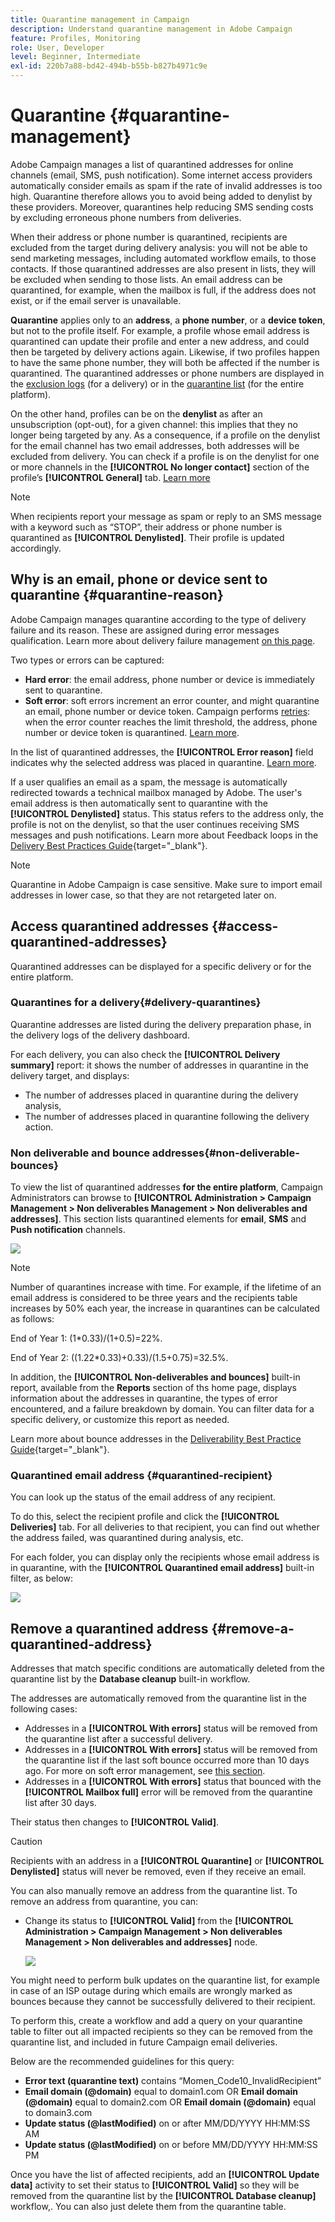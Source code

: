 ```yaml
---
title: Quarantine management in Campaign
description: Understand quarantine management in Adobe Campaign
feature: Profiles, Monitoring
role: User, Developer
level: Beginner, Intermediate
exl-id: 220b7a88-bd42-494b-b55b-b827b4971c9e
---
```

# Quarantine {#quarantine-management}

Adobe Campaign manages a list of quarantined addresses for online channels (email, SMS, push notification). Some internet access providers automatically consider emails as spam if the rate of invalid addresses is too high. Quarantine therefore allows you to avoid being added to denylist by these providers. Moreover, quarantines help reducing SMS sending costs by excluding erroneous phone numbers from deliveries.

When their address or phone number is quarantined, recipients are excluded from the target during delivery analysis: you will not be able to send marketing messages, including automated workflow emails, to those contacts. If those quarantined addresses are also present in lists, they will be excluded when sending to those lists. An email address can be quarantined, for example, when the mailbox is full, if the address does not exist, or if the email server is unavailable.

<!--For more on best practices to secure and optimize your deliveries, refer to [this page](delivery-best-practices.md).-->

**Quarantine** applies only to an **address**, a **phone number**, or a **device token**, but not to the profile itself. For example, a profile whose email address is quarantined can update their profile and enter a new address, and could then be targeted by delivery actions again. Likewise, if two profiles happen to have the same phone number, they will both be affected if the number is quarantined. The quarantined addresses or phone numbers are displayed in the [exclusion logs](#delivery-quarantines) (for a delivery) or in the [quarantine list](#non-deliverable-bounces) (for the entire platform).

On the other hand, profiles can be on the **denylist** as after an unsubscription (opt-out), for a given channel: this implies that they no longer being targeted by any. As a consequence, if a profile on the denylist for the email channel has two email addresses, both addresses will be excluded from delivery. You can check if a profile is on the denylist for one or more channels in the **[!UICONTROL No longer contact]** section of the profile’s **[!UICONTROL General]** tab. [Learn more](../audiences/view-profiles.md)

>[!NOTE]
>
>When recipients report your message as spam or reply to an SMS message with a keyword such as “STOP”, their address or phone number is quarantined as **[!UICONTROL Denylisted]**. Their profile is updated accordingly.

<!--For the email channel, email addresses are quarantined. For the mobile app channel, device tokens are quarantined. For the SMS channel, phone numbers are quarantined.?-->

## Why is an email, phone or device sent to quarantine {#quarantine-reason}

Adobe Campaign manages quarantine according to the type of delivery failure and its reason. These are assigned during error messages qualification. Learn more about delivery failure management [on this page](delivery-failures.md).

Two types or errors can be captured:

* **Hard error**: the email address, phone number or device is immediately sent to quarantine.
* **Soft error**: soft errors increment an error counter, and might quarantine an email, phone number or device token. Campaign performs [retries](delivery-failures.md#retries): when the error counter reaches the limit threshold, the address, phone number or device token is quarantined. [Learn more](delivery-failures.md#retries).

In the list of quarantined addresses, the **[!UICONTROL Error reason]** field indicates why the selected address was placed in quarantine. [Learn more](#identifying-quarantined-addresses-for-the-entire-platform).


If a user qualifies an email as a spam, the message is automatically redirected towards a technical mailbox managed by Adobe. The user's email address is then automatically sent to quarantine with the **[!UICONTROL Denylisted]** status. This status refers to the address only, the profile is not on the denylist, so that the user continues receiving SMS messages and push notifications. Learn more about Feedback loops in the [Delivery Best Practices Guide](https://experienceleague.adobe.com/docs/deliverability-learn/deliverability-best-practice-guide/transition-process/infrastructure.html#feedback-loops){target="_blank"}.

>[!NOTE]
>
>Quarantine in Adobe Campaign is case sensitive. Make sure to import email addresses in lower case, so that they are not retargeted later on.

## Access quarantined addresses {#access-quarantined-addresses}

Quarantined addresses can be displayed for a specific delivery or for the entire platform.

### Quarantines for a delivery{#delivery-quarantines}

Quarantine addresses are listed during the delivery preparation phase, in the delivery logs of the delivery dashboard.

For each delivery, you can also check the **[!UICONTROL Delivery summary]** report: it shows the number of addresses in quarantine in the delivery target, and displays:

* The number of addresses placed in quarantine during the delivery analysis,
* The number of addresses placed in quarantine following the delivery action.

### Non deliverable and bounce addresses{#non-deliverable-bounces}

To view the list of quarantined addresses **for the entire platform**, Campaign Administrators can browse to  **[!UICONTROL Administration > Campaign Management > Non deliverables Management > Non deliverables and addresses]**. This section lists quarantined elements for **email**, **SMS** and **Push notification** channels.  

![](assets/tech-quarantine.png) 

>[!NOTE]
>
>Number of quarantines increase with time. For example, if the lifetime of an email address is considered to be three years and the recipients table increases by 50% each year, the increase in quarantines can be calculated as follows:
>
>End of Year 1: (1&#42;0.33)/(1+0.5)=22%.
>
>End of Year 2: ((1.22&#42;0.33)+0.33)/(1.5+0.75)=32.5%.

In addition, the **[!UICONTROL Non-deliverables and bounces]** built-in report, available from the **Reports** section of ths home page, displays information about the addresses in quarantine, the types of error encountered, and a failure breakdown by domain. You can filter data for a specific delivery, or customize this report as needed.

Learn more about bounce addresses in the [Deliverability Best Practice Guide](https://experienceleague.adobe.com/docs/deliverability-learn/deliverability-best-practice-guide/metrics-for-deliverability/bounces.html){target="_blank"}.

### Quarantined email address {#quarantined-recipient}

You can look up the status of the email address of any recipient. 

To do this, select the recipient profile and click the **[!UICONTROL Deliveries]** tab. For all deliveries to that recipient, you can find out whether the address failed, was quarantined during analysis, etc. 

For each folder, you can display only the recipients whose email address is in quarantine, with the **[!UICONTROL Quarantined email address]** built-in filter, as below:

![](assets/quarantine-filter.png) 


## Remove a quarantined address {#remove-a-quarantined-address}

Addresses that match specific conditions are automatically deleted from the quarantine list by the **Database cleanup** built-in workflow.

The addresses are automatically removed from the quarantine list in the following cases:

* Addresses in a **[!UICONTROL With errors]** status will be removed from the quarantine list after a successful delivery.
* Addresses in a **[!UICONTROL With errors]** status will be removed from the quarantine list if the last soft bounce occurred more than 10 days ago. For more on soft error management, see [this section](#soft-error-management).
* Addresses in a **[!UICONTROL With errors]** status that bounced with the **[!UICONTROL Mailbox full]** error will be removed from the quarantine list after 30 days.

Their status then changes to **[!UICONTROL Valid]**.

>[!CAUTION]
>
>Recipients with an address in a **[!UICONTROL Quarantine]** or **[!UICONTROL Denylisted]** status will never be removed, even if they receive an email. 

You can also manually remove an address from the quarantine list. To remove an address from quarantine, you can:

* Change its status to **[!UICONTROL Valid]** from the **[!UICONTROL Administration > Campaign Management > Non deliverables Management > Non deliverables and addresses]** node.

    ![](assets/tech-quarantine-status.png) 

You might need to perform bulk updates on the quarantine list, for example in case of an ISP outage during which emails are wrongly marked as bounces because they cannot be successfully delivered to their recipient.

To perform this, create a workflow and add a query on your quarantine table to filter out all impacted recipients so they can be removed from the quarantine list, and included in future Campaign email deliveries. 

Below are the recommended guidelines for this query:

* **Error text (quarantine text)** contains “Momen_Code10_InvalidRecipient”
* **Email domain (@domain)** equal to domain1.com OR **Email domain (@domain)** equal to domain2.com OR **Email domain (@domain)** equal to domain3.com
* **Update status (@lastModified)** on or after MM/DD/YYYY HH:MM:SS AM
* **Update status (@lastModified)** on or before MM/DD/YYYY HH:MM:SS PM

Once you have the list of affected recipients, add an **[!UICONTROL Update data]** activity to set their status to **[!UICONTROL Valid]** so they will be removed from the quarantine list by the **[!UICONTROL Database cleanup]** workflow,. You can also just delete them from the quarantine table.

